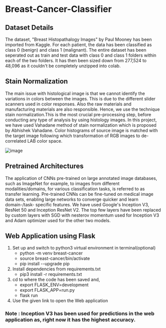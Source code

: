 # Breast-Cancer-Classifier

## Dataset Details
The dataset, "Breast Histopathalogy Images" by Paul Mooney has been imported from Kaggle. For each patient, the data has been classified as class 0 (benign) and class 1 (malignant). The entire dataset has been seperated out as train and test data with class 0 and class 1 folders within each of the two folders. It has then been sized down from 277,524 to 48,096 as it couldn't be completely unzipped into colab.

## Stain Normalization 
The main issue with histological image is that we cannot identify the variations in colors between the images. This is due to the different slider scanners used in color responses. Also the raw materials and manufacturing materials are also responsible. Hence, we use the technique stain normalization.This is the most crucial pre-processing step, before conducting any type of analysis by using histology images. In this project, we have used Vahadane method of stain normalization which is proposed by Abhishek Vahadane. Color histograms of source image is matched with the target image following which transformation of RGB images to de-correlated LAB color space. 

![image](https://user-images.githubusercontent.com/67037615/115230264-bb227880-a131-11eb-806c-638b3cfafa7e.png)

## Pretrained Architectures
The application of CNNs pre-trained on large annotated image databases, such as ImageNet for example, to images from different modalities/domains, for various classification tasks, is referred to as transfer learning. Pre-trained CNNs can be fine-tuned on medical image data sets, enabling large networks to converge quicker and learn domain-/task-
specific features. We have used Google's Inception V3, ResNet 50 and Inception ResNet V2. The top few layers have been replaced by custom layers with SGD with nesterov momentum used for Inception V3 and Adam optimizer used for the other two models.

## Web Application using Flask
1. Set up and switch to python3 virtual environment in terminal(optional)
   - python -m venv breast-cancer
   - source breast-cancer/bin/activate
   - pip install --upgrade pip
2. Install dependencies from requirements.txt
   - pip3 install -r requirements.txt
3. cd to where the code has been saved and,
   - export FLASK_ENV=development
   - export FLASK_APP=run.py
   - flask run
4. Use the given link to open the Web application

### Note : Inception V3 has been used for predictions in the web application as, right now it has the highest accuracy.
